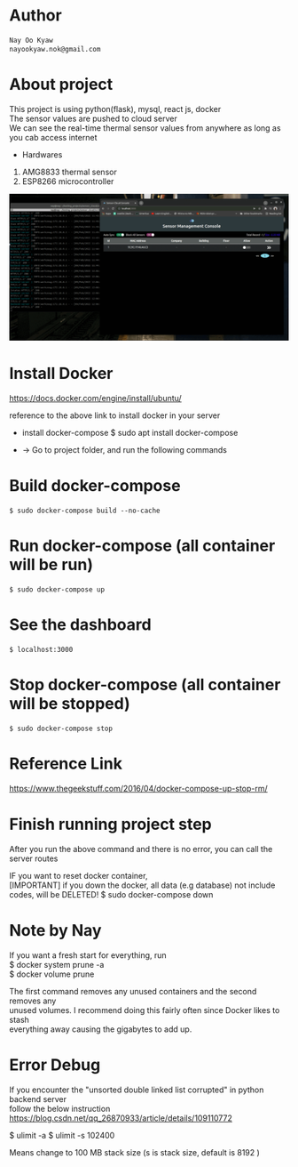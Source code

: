 # Author
    Nay Oo Kyaw
    nayookyaw.nok@gmail.com

# About project
This project is using python(flask), mysql, react js, docker <br>
The sensor values are pushed to cloud server <br>
We can see the real-time thermal sensor values from anywhere as long as you cab access internet <br>

* Hardwares
1. AMG8833 thermal sensor
2. ESP8266 microcontroller

![](ezgif.com-gif-maker.gif)

# Install Docker
https://docs.docker.com/engine/install/ubuntu/

reference to the above link to install docker in your server

* install docker-compose 
    $ sudo apt install docker-compose

* -> Go to project folder, and run the following commands
# Build docker-compose
    $ sudo docker-compose build --no-cache

# Run docker-compose (all container will be run)
    $ sudo docker-compose up

# See the dashboard 
    $ localhost:3000

# Stop docker-compose (all container will be stopped)
    $ sudo docker-compose stop

# Reference Link
https://www.thegeekstuff.com/2016/04/docker-compose-up-stop-rm/

# Finish running project step
After you run the above command and there is no error, you can call the server routes

IF you want to reset docker container, <br>
[IMPORTANT] if you down the docker, all data (e.g database) not include codes, will be DELETED!
    $ sudo docker-compose down


# Note by Nay
If you want a fresh start for everything, run <br> 
    $ docker system prune -a <br>
    $ docker volume prune <br>
 
The first command removes any unused containers and the second removes any <br> unused volumes. I recommend doing this fairly often since Docker likes to stash <br> everything away causing the gigabytes to add up.

# Error Debug
If you encounter the "unsorted double linked list corrupted" in python backend server <br>
follow the below instruction <br>
https://blog.csdn.net/qq_26870933/article/details/109110772 <br>

$ ulimit -a 
$ ulimit -s 102400 

Means change to 100 MB stack size (s is stack size, default is 8192 )